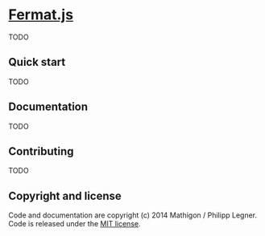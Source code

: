 # [Fermat.js](http://mathigon.io/fermat)

TODO


## Quick start

TODO


## Documentation

TODO


## Contributing

TODO


## Copyright and license

Code and documentation are copyright (c) 2014 Mathigon / Philipp Legner. Code is released under the [MIT license](LICENSE).
